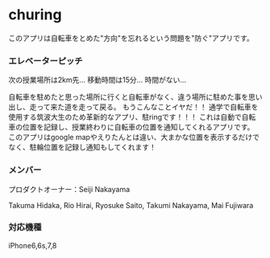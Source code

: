 # churing
このアプリは自転車をとめた"方向"を忘れるという問題を"防ぐ"アプリです。


### エレベーターピッチ
次の授業場所は2km先… 移動時間は15分… 時間がない…</br>

自転車を駐めたと思った場所に行くと自転車がなく、違う場所に駐めた事を思い出し、走って来た道を走って戻る。
もうこんなことイヤだ！！
通学で自転車を使用する筑波大生のため革新的なアプリ、駐ringです！！！
これは自動で自転車の位置を記録し、授業終わりに自転車の位置を通知してくれるアプリです。
このアプリはgoogle mapやえりたんとは違い、大まかな位置を表示するだけでなく、駐輪位置を記録し通知もしてくれます！

### メンバー
プロダクトオーナー：Seiji Nakayama

Takuma Hidaka, Rio Hirai, Ryosuke Saito, Takumi Nakayama, Mai Fujiwara

### 対応機種
iPhone6,6s,7,8
